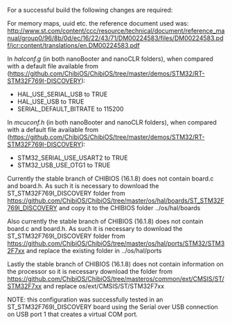 For a successful build the following changes are required:

For memory maps, uuid etc. the reference document used was: http://www.st.com/content/ccc/resource/technical/document/reference_manual/group0/96/8b/0d/ec/16/22/43/71/DM00224583/files/DM00224583.pdf/jcr:content/translations/en.DM00224583.pdf

In _halconf.g_ (in both nanoBooter and nanoCLR folders), when compared with a default file available from (https://github.com/ChibiOS/ChibiOS/tree/master/demos/STM32/RT-STM32F769I-DISCOVERY):
- HAL_USE_SERIAL_USB to TRUE
- HAL_USE_USB to TRUE
- SERIAL_DEFAULT_BITRATE to 115200

In _mcuconf.h_ (in both nanoBooter and nanoCLR folders), when compared with a default file available from (https://github.com/ChibiOS/ChibiOS/tree/master/demos/STM32/RT-STM32F769I-DISCOVERY):
- STM32_SERIAL_USE_USART2 to TRUE
- STM32_USB_USE_OTG1 to TRUE


Currently the stable branch of CHIBIOS (16.1.8) does not contain board.c and board.h. As such it is necessary to download the ST_STM32F769I_DISCOVERY folder from https://github.com/ChibiOS/ChibiOS/tree/master/os/hal/boards/ST_STM32F769I_DISCOVERY and copy it to the CHIBIOS folder ../os/hal/boards

Also currently the stable branch of CHIBIOS (16.1.8) does not contain board.c and board.h. As such it is necessary to download the ST_STM32F769I_DISCOVERY folder from https://github.com/ChibiOS/ChibiOS/tree/master/os/hal/ports/STM32/STM32F7xx and replace the existing folder in ../os/hal/ports

Lastly the stable branch of CHIBIOS (16.1.8) does not contain information on the processor so it is necessary download the folder from https://github.com/ChibiOS/ChibiOS/tree/masteros/common/ext/CMSIS/ST/STM32F7xx and replace os/ext/CMSIS/ST/STM32F7xx

NOTE: this configuration was successfully tested in an ST_STM32F769I_DISCOVERY board using the Serial over USB connection on USB port 1 that creates a virtual COM port.
